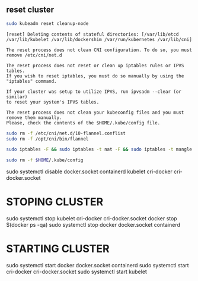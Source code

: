 ## reset cluster


```bash
sudo kubeadm reset cleanup-node
```

```text
[reset] Deleting contents of stateful directories: [/var/lib/etcd /var/lib/kubelet /var/lib/dockershim /var/run/kubernetes /var/lib/cni]

The reset process does not clean CNI configuration. To do so, you must remove /etc/cni/net.d

The reset process does not reset or clean up iptables rules or IPVS tables.
If you wish to reset iptables, you must do so manually by using the "iptables" command.

If your cluster was setup to utilize IPVS, run ipvsadm --clear (or similar)
to reset your system's IPVS tables.

The reset process does not clean your kubeconfig files and you must remove them manually.
Please, check the contents of the $HOME/.kube/config file.
```

```bash
sudo rm -f /etc/cni/net.d/10-flannel.conflist
sudo rm -f /opt/cni/bin/flannel
```

```bash
sudo iptables -F && sudo iptables -t nat -F && sudo iptables -t mangle -F && sudo iptables -X
```

```bash
sudo rm -f $HOME/.kube/config
```

sudo systemctl disable docker.socket containerd kubelet cri-docker cri-docker.socket



# STOPING CLUSTER
sudo systemctl stop kubelet cri-docker cri-docker.socket
docker stop $(docker ps -qa)
sudo systemctl stop docker docker.socket containerd 

# STARTING CLUSTER
sudo systemctl start docker docker.socket containerd 
sudo systemctl start cri-docker cri-docker.socket
sudo systemctl start kubelet


